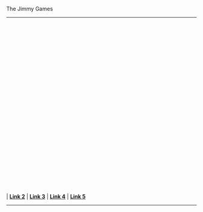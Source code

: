 The Jimmy Games

----

<p align="center">
<strong><a href="#"BuckShot><div class="iframely-embed"><div class="iframely-responsive" style="padding-bottom: 65.5%; padding-top: 120px;"><a href="https://buckshotroulette.com" data-iframely-url="//iframely.net/prCPwBd"></a></div></div><script async src="//iframely.net/embed.js"></script></a></strong>
|
<strong><a href="#link2">Link 2</a></strong>
|
<strong><a href="#link3">Link 3</a></strong>
|
<strong><a href="#link4">Link 4</a></strong>
|
<strong><a href="#link5">Link 5</a></strong>
</p>

----
